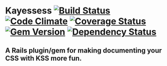 # Kayessess [![Build Status](https://travis-ci.org/aerobicio/kayessess.png)](https://travis-ci.org/aerobicio/kayessess) [![Code Climate](https://codeclimate.com/github/aerobicio/kayessess.png)](https://codeclimate.com/github/aerobicio/kayessess) [![Coverage Status](https://coveralls.io/repos/aerobicio/kayessess/badge.png?branch=master)](https://coveralls.io/r/aerobicio/kayessess?branch=master) [![Gem Version](https://badge.fury.io/rb/kayessess.png)](http://badge.fury.io/rb/kayessess) [![Dependency Status](https://gemnasium.com/aerobicio/kayessess.png)](https://gemnasium.com/aerobicio/kayessess)


## A Rails plugin/gem for making documenting your CSS with KSS more fun.

